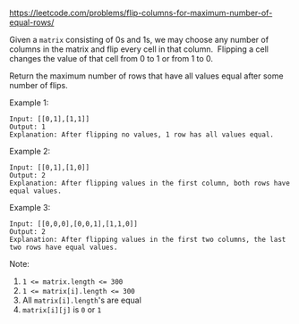 https://leetcode.com/problems/flip-columns-for-maximum-number-of-equal-rows/

Given a `matrix` consisting of 0s and 1s, we may choose any number of columns in the matrix and flip every cell in that column.  Flipping a cell changes the value of that cell from 0 to 1 or from 1 to 0.

Return the maximum number of rows that have all values equal after some number of flips.

Example 1:
```
Input: [[0,1],[1,1]]
Output: 1
Explanation: After flipping no values, 1 row has all values equal.
```
Example 2:
```
Input: [[0,1],[1,0]]
Output: 2
Explanation: After flipping values in the first column, both rows have equal values.
```
Example 3:
```
Input: [[0,0,0],[0,0,1],[1,1,0]]
Output: 2
Explanation: After flipping values in the first two columns, the last two rows have equal values.
```
Note:

1.  `1 <= matrix.length <= 300`
2.  `1 <= matrix[i].length <= 300`
3.  All `matrix[i].length`'s are equal
4.  `matrix[i][j]` is `0` or `1`